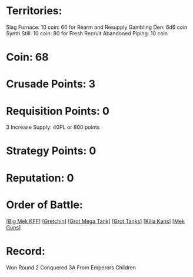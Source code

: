 # Territories: 
Slag Furnace: 10 coin: 60 for Rearm and Resupply
Gambling Den: 6d6 coin
Synth Still: 10 coin: 80 for Fresh Recruit
Abandoned Piping: 10 coin

# Coin: 68

# Crusade Points: 3

# Requisition Points: 0
3 Increase Supply: 40PL or 800 points

# Strategy Points: 0

# Reputation: 0

# Order of Battle:
[[Big Mek KFF]]
[[Gretchin]]
[[Grot Mega Tank]]
[[Grot Tanks]]
[[Killa Kans]]
[[Mek Guns]]

# Record:
Won Round 2 Conquered 3A From Emperors Children


[//begin]: # "Autogenerated link references for markdown compatibility"
[Big Mek KFF]: big-mek-kff "Big Mek KFF"
[Gretchin]: gretchin "Gretchin"
[Grot Mega Tank]: grot-mega-tank "Grot Mega Tank"
[Grot Tanks]: grot-tanks "Grot Tanks"
[Killa Kans]: killa-kans "Killa Kans"
[Mek Guns]: mek-guns "Mek Guns"
[//end]: # "Autogenerated link references"